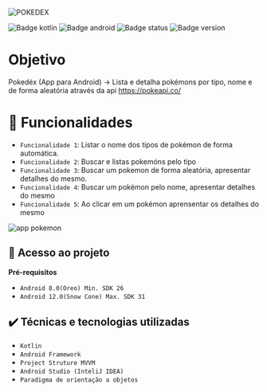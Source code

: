 ![POKEDEX](https://user-images.githubusercontent.com/96504657/178718377-e5d72e85-cba0-4857-bae5-4530f7352ca5.jpg)

![Badge kotlin](https://img.shields.io/badge/kotlin-language-purple)
![Badge android](https://img.shields.io/badge/Android-3DDC84?style=for-the-badge&logo=android&logoColor=white)
![Badge status](https://badgen.net/github/status/micromatch/micromatch/4.0.1)
![Badge version](https://badgen.net/badge/version/1.0/pink?icon=github)

# Objetivo
Pokedéx (App para Android) -> Lista e detalha pokémons por tipo, nome e de forma aleatória através da api https://pokeapi.co/

# :hammer: Funcionalidades

- `Funcionalidade 1`: Listar o nome dos tipos de pokémon de forma automática.
- `Funcionalidade 2`: Buscar e listas pokemóns pelo tipo
- `Funcionalidade 3`: Buscar um pokemon de forma aleatória, apresentar detalhes do mesmo.
- `Funcionalidade 4`: Buscar um pokémon pelo nome, apresentar detalhes do mesmo
- `Funcionalidade 5`: Ao clicar em um pokémon aprensentar os detalhes do mesmo

![app pokemon](https://user-images.githubusercontent.com/96504657/178719275-3c22544e-bfb6-4df0-a732-7d8849e510d5.gif)


## 📁 Acesso ao projeto

**Pré-requisitos**
 
- `Android 8.0(Oreo) Min. SDK 26`
- `Android 12.0(Snow Cone) Max. SDK 31`

## ✔️ Técnicas e tecnologias utilizadas

- ``Kotlin``
- ``Android Framework``
- ``Project Struture MVVM``
- ``Android Studio (InteliJ IDEA)``
- ``Paradigma de orientação a objetos``



